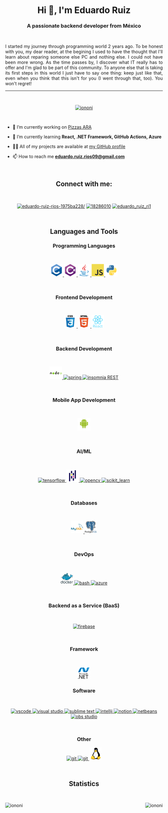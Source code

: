 <h1 align="center">Hi 👋, I'm Eduardo Ruiz</h1>
<h3 align="center">A passionate <b>backend</b> developer from México</h3>
<br/>

<p align="justify" >
I started my journey through programming world 2 years ago. To be honest with you, my dear reader, at the begining I used to have the thought that I'll learn about reparing someone else PC and nothing else. I could not have been more wrong. As the time passes by, I discover what IT really has to offer and I'm glad to be part of this community. To anyone else that is taking its first steps in this world I just have to say one thing: keep just like that, even when you think that this isn't for you (I went through that, too). You won't regret!
</p>
<hr/>

<br/>

<p align="center"> <a href="https://github.com/ryo-ma/github-profile-trophy"><img src="https://github-profile-trophy.vercel.app/?username=iononi" alt="iononi" /></a> </p>

<br/>

- 🔭 I’m currently working on [Pizzas ARA](https://github.com/alcocer8/pizzas-ara/tree/new-feature)

- 🌱 I’m currently learning **React, .NET Framework, GitHub Actions, Azure**

- 👨‍💻 All of my projects are available at [my GitHub profile](https://github.com/iononi?tab=repositories)

- 📫 How to reach me **eduardo.ruiz.rios09@gmail.com**

<br/>

<h2 align="center"><b>Connect with me:</b></h2>
<br/>
<p align="center">
<a href="https://linkedin.com/in/eduardo-ruiz-rios-1975ba228/" target="blank"><img align="center" src="https://raw.githubusercontent.com/rahuldkjain/github-profile-readme-generator/master/src/images/icons/Social/linked-in-alt.svg" alt="eduardo-ruiz-rios-1975ba228/" height="30" width="40" /></a>
<a href="https://stackoverflow.com/users/18286010" target="blank"><img align="center" src="https://raw.githubusercontent.com/rahuldkjain/github-profile-readme-generator/master/src/images/icons/Social/stack-overflow.svg" alt="18286010" height="30" width="40" /></a>
<a href="https://www.hackerrank.com/eduardo_ruiz_ri1" target="blank"><img align="center" src="https://raw.githubusercontent.com/rahuldkjain/github-profile-readme-generator/master/src/images/icons/Social/hackerrank.svg" alt="eduardo_ruiz_ri1" height="30" width="40" /></a>
</p>

<br/>

<h2 align="center"><b>Languages and Tools</b></h2>
<h3 align="center"><b>Programming Languages</b></h3>
<br/>
<p align="center" >
<a href="https://www.cprogramming.com/" target="_blank" rel="noreferrer"> <img src="https://raw.githubusercontent.com/devicons/devicon/master/icons/c/c-original.svg" alt="c" width="40" height="40"/> </a> 
<a href="https://www.w3schools.com/cs/" target="_blank" rel="noreferrer"> <img src="https://raw.githubusercontent.com/devicons/devicon/master/icons/csharp/csharp-original.svg" alt="csharp" width="40" height="40"/> </a>
<a href="https://www.java.com" target="_blank" rel="noreferrer"> <img src="https://raw.githubusercontent.com/devicons/devicon/master/icons/java/java-original.svg" alt="java" width="40" height="40"/> </a> 
<a href="https://developer.mozilla.org/en-US/docs/Web/JavaScript" target="_blank" rel="noreferrer"> <img src="https://raw.githubusercontent.com/devicons/devicon/master/icons/javascript/javascript-original.svg" alt="javascript" width="40" height="40"/> </a>
<a href="https://www.python.org" target="_blank" rel="noreferrer"> <img src="https://raw.githubusercontent.com/devicons/devicon/master/icons/python/python-original.svg" alt="python" width="40" height="40"/> </a>
</p>

<br/>

<h3 align="center"><b>Frontend Development</b></h3>
<br/>
<p align="center">
<a href="https://www.w3schools.com/css/" target="_blank" rel="noreferrer"> <img src="https://raw.githubusercontent.com/devicons/devicon/master/icons/css3/css3-original-wordmark.svg" alt="css3" width="40" height="40"/> </a>
<a href="https://www.w3.org/html/" target="_blank" rel="noreferrer"> <img src="https://raw.githubusercontent.com/devicons/devicon/master/icons/html5/html5-original-wordmark.svg" alt="html5" width="40" height="40"/> </a>
<a href="https://reactjs.org/" target="_blank" rel="noreferrer"> <img src="https://raw.githubusercontent.com/devicons/devicon/master/icons/react/react-original-wordmark.svg" alt="react" width="40" height="40"/> </a>
</p>

<br/>

<h3 align="center"><b>Backend Development</b></h3>
<br/>
<p align="center">
<a href="https://nodejs.org" target="_blank" rel="noreferrer"> <img src="https://raw.githubusercontent.com/devicons/devicon/master/icons/nodejs/nodejs-original-wordmark.svg" alt="nodejs" width="40" height="40"/> </a>
<a href="https://spring.io/" target="_blank" rel="noreferrer"> <img src="https://www.vectorlogo.zone/logos/springio/springio-icon.svg" alt="spring" width="40" height="40"/> </a>
  <a href="https://insomnia.rest/download" target="_blank" rel="noreferrer"> <img src="https://github.com/gilbarbara/logos/blob/master/logos/insomnia.svg" alt="insomnia REST" width="40" height="40"/> </a>
</p>

<br/>

<h3 align="center"><b>Mobile App Development</b></h3>
<br/>
<p align="center">
<a href="https://developer.android.com" target="_blank" rel="noreferrer"> <img src="https://raw.githubusercontent.com/devicons/devicon/master/icons/android/android-original-wordmark.svg" alt="android" width="40" height="40"/> </a>
</p>

<br/>

<h3 align="center"><b>AI/ML</b></h3>
<br/>
<p align="center">
<a href="https://www.tensorflow.org" target="_blank" rel="noreferrer"> <img src="https://www.vectorlogo.zone/logos/tensorflow/tensorflow-icon.svg" alt="tensorflow" width="40" height="40"/> </a>
<a href="https://pandas.pydata.org/" target="_blank" rel="noreferrer"> <img src="https://raw.githubusercontent.com/devicons/devicon/2ae2a900d2f041da66e950e4d48052658d850630/icons/pandas/pandas-original.svg" alt="pandas" width="40" height="40"/> </a>
<a href="https://opencv.org/" target="_blank" rel="noreferrer"> <img src="https://www.vectorlogo.zone/logos/opencv/opencv-icon.svg" alt="opencv" width="40" height="40"/> </a>
<a href="https://scikit-learn.org/" target="_blank" rel="noreferrer"> <img src="https://upload.wikimedia.org/wikipedia/commons/0/05/Scikit_learn_logo_small.svg" alt="scikit_learn" width="40" height="40"/> </a>
</p>

<br/>

<h3 align="center"><b>Databases</b></h3>
<br/>
<p align="center">
<a href="https://www.mysql.com/" target="_blank" rel="noreferrer"> <img src="https://raw.githubusercontent.com/devicons/devicon/master/icons/mysql/mysql-original-wordmark.svg" alt="mysql" width="40" height="40"/> </a>
<a href="https://www.postgresql.org" target="_blank" rel="noreferrer"> <img src="https://raw.githubusercontent.com/devicons/devicon/master/icons/postgresql/postgresql-original-wordmark.svg" alt="postgresql" width="40" height="40"/> </a>
</p>

<br/>

<h3 align="center"><b>DevOps</b></h3>
<br/>
<p align="center">
<a href="https://www.docker.com/" target="_blank" rel="noreferrer"> <img src="https://raw.githubusercontent.com/devicons/devicon/master/icons/docker/docker-original-wordmark.svg" alt="docker" width="40" height="40"/> </a>
<a href="https://www.gnu.org/software/bash/" target="_blank" rel="noreferrer"> <img src="https://www.vectorlogo.zone/logos/gnu_bash/gnu_bash-icon.svg" alt="bash" width="40" height="40"/> </a>
<a href="https://azure.microsoft.com/en-in/" target="_blank" rel="noreferrer"> <img src="https://www.vectorlogo.zone/logos/microsoft_azure/microsoft_azure-icon.svg" alt="azure" width="40" height="40"/> </a>
</p>

<br/>

<h3 align="center"><b>Backend as a Service (BaaS)</b></h3>
<br/>
<p align="center">
<a href="https://firebase.google.com/" target="_blank" rel="noreferrer"> <img src="https://www.vectorlogo.zone/logos/firebase/firebase-icon.svg" alt="firebase" width="40" height="40"/> </a>
</p>

<br/>

<h3 align="center"><b>Framework</b></h3>
<br/>
<p align="center">
<a href="https://dotnet.microsoft.com/" target="_blank" rel="noreferrer"> <img src="https://raw.githubusercontent.com/devicons/devicon/master/icons/dot-net/dot-net-original-wordmark.svg" alt="dotnet" width="40" height="40"/> </a>
</p>

<h3 align="center"><b>Software</b></h3>
<br/>
<p align="center">
<a href="https://code.visualstudio.com/" target="_blank" rel="noreferrer"> <img src="https://www.vectorlogo.zone/logos/visualstudio_code/visualstudio_code-icon.svg" alt="vscode" width="40" height="40"/> </a>
<a href="https://visualstudio.microsoft.com/es/" target="_blank" rel="noreferrer"> <img src="https://upload.wikimedia.org/wikipedia/commons/5/59/Visual_Studio_Icon_2019.svg" alt="visual studio" width="40" height="40"/> </a>
  <a href="https://www.sublimetext.com/" target="_blank" rel="noreferrer"> <img src="https://upload.wikimedia.org/wikipedia/commons/0/05/Sublime_Text_Logo_White.svg" alt="sublime text" width="40" height="40" /> </a>
  <a href="https://www.jetbrains.com/es-es/idea/" target="_blank" rel="noreferrer"> <img src="https://upload.wikimedia.org/wikipedia/commons/9/9c/IntelliJ_IDEA_Icon.svg" alt="intellij" width="40" height="40" /> </a>
  <a href="https://www.notion.so/" target="_blank" rel="noreferrer"> <img src="https://upload.wikimedia.org/wikipedia/commons/e/e9/Notion-logo.svg" alt="notion" width="40" height="40" /> </a>
  <a href="https://netbeans.apache.org/" target="_blank" rel="noreferrer"> <img src="https://upload.wikimedia.org/wikipedia/commons/9/98/Apache_NetBeans_Logo.svg" alt="netbeans" width="40" height="40" /> </a>
  <a href="https://obsproject.com/es/download" target="_blank" rel="noreferrer"> <img src="https://upload.wikimedia.org/wikipedia/commons/d/d3/OBS_Studio_Logo.svg" alt="obs studio" width="40" height="40" /> </a>
</p>

<br/>

<h3 align="center"><b>Other</b></h3>
<p align="center">        
<a href="https://git-scm.com/" target="_blank" rel="noreferrer"> <img src="https://www.vectorlogo.zone/logos/git-scm/git-scm-icon.svg" alt="git" width="40" height="40"/> </a>   
<a href="https://github.com/" target="_blank" rel="noreferrer"> <img src="https://www.vectorlogo.zone/logos/github/github-icon.svg" alt="git" width="40" height="40"/> </a>
<a href="https://www.linux.org/" target="_blank" rel="noreferrer"> <img src="https://raw.githubusercontent.com/devicons/devicon/master/icons/linux/linux-original.svg" alt="linux" width="40" height="40"/> </a>          
</p>

<br/>

<h2 align="center" ><b>Statistics</b></h2>
<br/>
<p>
<img align="left" src="https://github-readme-stats.vercel.app/api/top-langs?username=iononi&show_icons=true&locale=en&layout=compact" alt="iononi" />
<img align="right" src="https://github-readme-stats.vercel.app/api?username=iononi&show_icons=true&locale=en" alt="iononi" />
</p>
